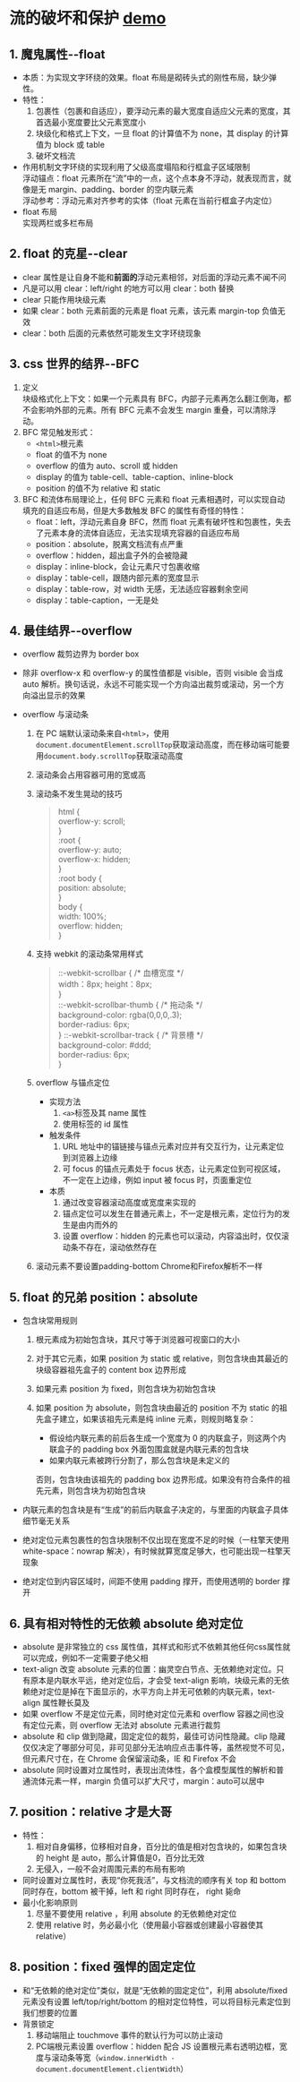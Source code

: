 # 流的破坏和保护 [demo](https://fallingleaves.github.io/css-world/page/第六章-流的破坏和保护.html)

## 1. 魔鬼属性--float

* 本质：为实现文字环绕的效果。float 布局是砌砖头式的刚性布局，缺少弹性。
* 特性：
  1.  包裹性（包裹和自适应），要浮动元素的最大宽度自适应父元素的宽度，其首选最小宽度要比父元素宽度小
  2.  块级化和格式上下文，一旦 float 的计算值不为 none，其 display 的计算值为 block 或 table
  3.  破坏文档流
* 作用机制文字环绕的实现利用了父级高度塌陷和行框盒子区域限制  
  浮动锚点：float 元素所在“流”中的一点，这个点本身不浮动，就表现而言，就像是无 margin、padding、border 的空内联元素  
  浮动参考：浮动元素对齐参考的实体（float 元素在当前行框盒子内定位）
* float 布局  
  实现两栏或多栏布局

## 2. float 的克星--clear

* clear 属性是让自身不能和**前面的**浮动元素相邻，对后面的浮动元素不闻不问
* 凡是可以用 clear：left/right 的地方可以用 clear：both 替换
* clear 只能作用块级元素
* 如果 clear：both 元素前面的元素是 float 元素，该元素 margin-top 负值无效
* clear：both 后面的元素依然可能发生文字环绕现象

## 3. css 世界的结界--BFC

1.  定义  
    块级格式化上下文：如果一个元素具有 BFC，内部子元素再怎么翻江倒海，都不会影响外部的元素。所有 BFC 元素不会发生 margin 重叠，可以清除浮动。
2.  BFC 常见触发形式：
    * `<html>`根元素
    * float 的值不为 none
    * overflow 的值为 auto、scroll 或 hidden
    * display 的值为 table-cell、table-caption、inline-block
    * position 的值不为 relative 和 static
3.  BFC 和流体布局理论上，任何 BFC 元素和 float 元素相遇时，可以实现自动填充的自适应布局，但是大多数触发 BFC 的属性有奇怪的特性：
    * float：left，浮动元素自身 BFC，然而 float 元素有破坏性和包裹性，失去了元素本身的流体自适应，无法实现填充容器的自适应布局
    * position：absolute，脱离文档流有点严重
    * overflow：hidden，超出盒子外的会被隐藏
    * display：inline-block，会让元素尺寸包裹收缩
    * display：table-cell，跟随内部元素的宽度显示
    * display：table-row，对 width 无感，无法适应容器剩余空间
    * display：table-caption，一无是处

## 4. 最佳结界--overflow 

  * overflow 裁剪边界为 border box
  * 除非 overflow-x 和 overflow-y 的属性值都是 visible，否则 visible 会当成 auto 解析。换句话说，永远不可能实现一个方向溢出裁剪或滚动，另一个方向溢出显示的效果
  * overflow 与滚动条

    1.  在 PC 端默认滚动条来自`<html>`，使用`document.documentElement.scrollTop`获取滚动高度，而在移动端可能要用`document.body.scrollTop`获取滚动高度
    2.  滚动条会占用容器可用的宽或高
    3.  滚动条不发生晃动的技巧

        > html {  
              overflow-y: scroll;  
          }  
          :root {  
          overflow-y: auto;  
          overflow-x: hidden;  
          }  
          :root body {  
          position: absolute;  
          }  
          body {  
          width: 100%;  
          overflow: hidden;  
          }

    4.  支持 webkit 的滚动条常用样式

        > ::-webkit-scrollbar { /\* 血槽宽度 \*/  
              width：8px; height：8px;  
          }  
          ::-webkit-scrollbar-thumb { /\* 拖动条 \*/  
            background-color: rgba(0,0,0,.3);  
            border-radius: 6px;  
          }
          ::-webkit-scrollbar-track { /\* 背景槽 \*/  
            background-color: #ddd;  
            border-radius: 6px;  
           }

    5.  overflow 与锚点定位
        * 实现方法
            1.  `<a>`标签及其 name 属性
            2.  使用标签的 id 属性
        * 触发条件
            1.  URL 地址中的锚链接与锚点元素对应并有交互行为，让元素定位到浏览器上边缘
            2.  可 focus 的锚点元素处于 focus 状态，让元素定位到可视区域，不一定在上边缘，例如 input 被 focus 时，页面重定位
        * 本质
            1.  通过改变容器滚动高度或宽度来实现的
            2.  锚点定位可以发生在普通元素上，不一定是根元素，定位行为的发生是由内而外的
            3.  设置 overflow：hidden 的元素也可以滚动，内容溢出时，仅仅滚动条不存在，滚动依然存在
    6.  滚动元素不要设置padding-bottom Chrome和Firefox解析不一样

## 5. float 的兄弟 position：absolute

  * 包含块常用规则

    1.  根元素成为初始包含块，其尺寸等于浏览器可视窗口的大小
    2.  对于其它元素，如果 position 为 static 或 relative，则包含块由其最近的块级容器祖先盒子的 content box 边界形成
    3.  如果元素 position 为 fixed，则包含块为初始包含块
    4.  如果 position 为 absolute，则包含块由最近的 position 不为 static 的祖先盒子建立，如果该祖先元素是纯 inline 元素，则规则略复杂：

        * 假设给内联元素的前后各生成一个宽度为 0 的内联盒子，则这两个内联盒子的 padding box 外面包围盒就是内联元素的包含块
        * 如果内联元素被跨行分割了，那么包含块是未定义的

        否则，包含块由该祖先的 padding box 边界形成。如果没有符合条件的祖先元素，则包含块为初始包含块

  * 内联元素的包含块是有“生成”的前后内联盒子决定的，与里面的内联盒子具体细节毫无关系
  * 绝对定位元素包裹性的包含块限制不仅出现在宽度不足的时候（一柱擎天使用 white-space：nowrap 解决），有时候就算宽度足够大，也可能出现一柱擎天现象
  * 绝对定位到内容区域时，间距不使用 padding 撑开，而使用透明的 border 撑开

## 6. 具有相对特性的无依赖 absolute 绝对定位  

  * absolute 是非常独立的 css 属性值，其样式和形式不依赖其他任何css属性就可以完成，例如不一定需要子绝父相
  * text-align 改变 absolute 元素的位置：幽灵空白节点、无依赖绝对定位。只有原本是内联水平远，绝对定位后，才会受 text-align 影响，块级元素的无依赖绝对定位是掉在下面显示的，水平方向上并无可依赖的内联元素，text-align 属性鞭长莫及
  * 如果 overflow 不是定位元素，同时绝对定位元素和 overflow 容器之间也没有定位元素，则 overflow 无法对 absolute 元素进行裁剪
  * absolute 和 clip 做到隐藏，固定定位的裁剪，最佳可访问性隐藏。clip 隐藏仅仅决定了哪部分可见，非可见部分无法响应点击事件等，虽然视觉不可见，但元素尺寸在，在 Chrome 会保留滚动条，IE 和 Firefox 不会
  * absolute 同时设置对立属性时，表现出流体性，各个盒模型属性的解析和普通流体元素一样，margin 负值可以扩大尺寸，margin：auto可以居中

## 7. position：relative 才是大哥

  * 特性：
    1. 相对自身偏移，位移相对自身，百分比的值是相对包含块的，如果包含块的 height 是 auto，那么计算值是0，百分比无效
    2. 无侵入，一般不会对周围元素的布局有影响
  * 同时设置对立属性时，表现“你死我活”，与文档流的顺序有关 top 和 bottom 同时存在，bottom 被干掉，left 和 right 同时存在， right 毙命
  * 最小化影响原则
    1. 尽量不要使用 relative ，利用 absolute 的无依赖绝对定位
    2. 使用 relative 时，务必最小化（使用最小容器或创建最小容器使其 relative）

## 8. position：fixed 强悍的固定定位  

  * 和“无依赖的绝对定位”类似，就是“无依赖的固定定位”，利用 absolute/fixed 元素没有设置 left/top/right/bottom 的相对定位特性，可以将目标元素定位到我们想要的位置
  * 背景锁定  
    1. 移动端阻止 touchmove 事件的默认行为可以防止滚动
    2. PC端根元素设置 overflow：hidden 配合 JS 设置根元素右透明边框，宽度与滚动条等宽（`window.innerWidth - document.documentElement.clientWidth`）